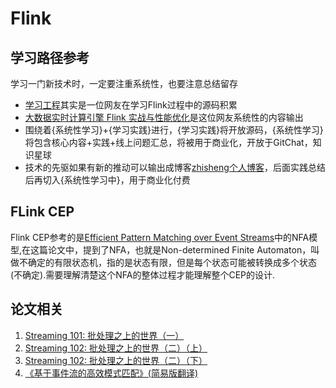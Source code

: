 # Flink

## 学习路径参考

学习一门新技术时，一定要注重系统性，也要注意总结留存

* [学习工程](https://github.com/zhisheng17/flink-learning)其实是一位网友在学习Flink过程中的源码积累
* [大数据实时计算引擎 Flink 实战与性能优化](https://gitbook.cn/gitchat/column/5dad4a20669f843a1a37cb4f)是这位网友系统性的内容输出
* 围绕着{系统性学习}+{学习实践}进行，{学习实践}将开放源码，{系统性学习}将包含核心内容+实践+线上问题汇总，将被用于商业化，开放于GitChat，知识星球
* 技术的先驱如果有新的推动可以输出成博客[zhisheng个人博客](http://www.54tianzhisheng.cn/)，后面实践总结后再切入{系统性学习中}，用于商业化付费

## FLink CEP

Flink CEP参考的是[Efficient Pattern Matching over Event Streams](https://people.cs.umass.edu/~yanlei/publications/sase-sigmod08.pdf)中的NFA模型,在这篇论文中，提到了NFA，也就是Non-determined Finite Automaton，叫做不确定的有限状态机，指的是状态有限，但是每个状态可能被转换成多个状态(不确定).需要理解清楚这个NFA的整体过程才能理解整个CEP的设计.

## 论文相关

1. [Streaming 101: 批处理之上的世界（一）](https://zhuanlan.zhihu.com/p/59798824)
2. [Streaming 102: 批处理之上的世界（二）（上）](https://zhuanlan.zhihu.com/p/59993580)
3. [Streaming 102: 批处理之上的世界（二）（下）](https://zhuanlan.zhihu.com/p/60236077)
4. [《基于事件流的高效模式匹配》(简易版翻译)](https://www.jianshu.com/p/e162e9cc73f7)
